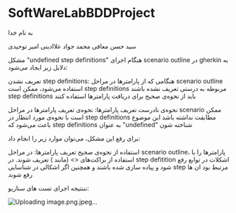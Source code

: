 # SoftWareLabBDDProject

به نام خدا

سید حسن معافی
محمد جواد علاادینی
امیر توحیدی

 مشکل "undefined step definitions" هنگام اجرای scenario outline در gherkin به دلایل زیر ایجاد می‌شود:

 
تعریف نشدن step definitions: هنگامی که از پارامترها در مراحل scenario outline استفاده می‌شود، ممکن است step definitions مربوطه به درستی تعریف نشده باشند step definitions باید از نحوه‌ی صحیح برای دریافت پارامترها استفاده کنند

نحوه‌ی نادرست تعریف پارامترها: نحوه‌ی تعریف پارامترها در مراحل scenario  ممکن است با نحوه‌ی مورد انتظار در step definitions مطابقت نداشته باشد این موضوع باعث می‌شود که step definitions به عنوان "undefined" شناخته شون

برای رفع این مشکل، می‌توان موارد زیر را انجام داد:

استفاده از نحوه‌ی صحیح تعریف پارامترها: در مراحل scenario outline، پارامترها را با استفاده از براکت‌های <> (مانند <parameter>) تعریف شوند. در step defitition اشکلات در توابع رفع شود و پیاده سازی شده باشند و همچنین اگر اشکالی در شناسایی step مرتبط بود ان ها رفع شوند

نننتیجه اجرای تست های سناریو: 


![Uploading image.png.jpeg…]()
